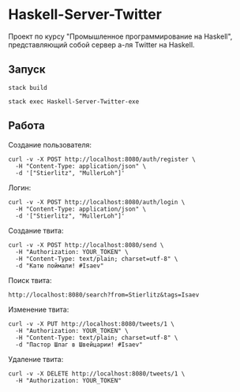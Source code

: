 # Haskell-Server-Twitter
Проект по курсу "Промышленное программирование на Haskell", представляющий собой сервер а-ля Twitter на Haskell.

## Запуск
```
stack build
```
```
stack exec Haskell-Server-Twitter-exe
```

## Работа
Создание пользователя:
```
curl -v -X POST http://localhost:8080/auth/register \
  -H "Content-Type: application/json" \
  -d '["Stierlitz", "MullerLoh"]'
```

Логин:
```
curl -v -X POST http://localhost:8080/auth/login \
  -H "Content-Type: application/json" \
  -d '["Stierlitz", "MullerLoh"]'
```

Создание твита:
```
curl -v -X POST http://localhost:8080/send \
  -H "Authorization: YOUR_TOKEN" \
  -H "Content-Type: text/plain; charset=utf-8" \
  -d "Катю поймали! #Isaev"
```

Поиск твита:
```
http://localhost:8080/search?from=Stierlitz&tags=Isaev
```

Изменение твита:
```
curl -v -X PUT http://localhost:8080/tweets/1 \
  -H "Authorization: YOUR_TOKEN" \
  -H "Content-Type: text/plain; charset=utf-8" \
  -d "Пастор Шлаг в Швейцарии! #Isaev"
```

Удаление твита:
```
curl -v -X DELETE http://localhost:8080/tweets/1 \
  -H "Authorization: YOUR_TOKEN"
```
